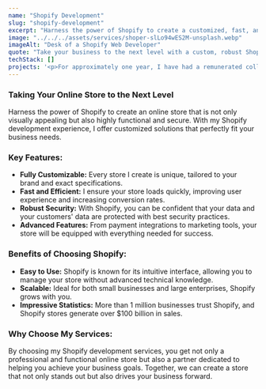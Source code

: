 ```yaml
---
name: "Shopify Development"
slug: "shopify-development"
excerpt: "Harness the power of Shopify to create a customized, fast, and secure online store, full of advanced features to boost your business."
image: "../../../assets/services/shoper-slLo94wES2M-unsplash.webp"
imageAlt: "Desk of a Shopify Web Developer"
quote: "Take your business to the next level with a custom, robust Shopify store filled with advanced features."
techStack: []
projects: '<p>For approximately one year, I have had a remunerated collaboration with <a href="https://3dids.com/" target="_blank" rel="noopener noreferrer" style="text-decoration: underline;">3Dids</a>, an e-commerce development and marketing agency primarily focused on Shopify. Due to contractual obligations, I cannot disclose the projects I have worked on, but they currently exceed 20.</p>'
---
```


### Taking Your Online Store to the Next Level

Harness the power of Shopify to create an online store that is not only visually appealing but also highly functional and secure. With my Shopify development experience, I offer customized solutions that perfectly fit your business needs.

### Key Features:

- **Fully Customizable:** Every store I create is unique, tailored to your brand and exact specifications.
- **Fast and Efficient:** I ensure your store loads quickly, improving user experience and increasing conversion rates.
- **Robust Security:** With Shopify, you can be confident that your data and your customers' data are protected with best security practices.
- **Advanced Features:** From payment integrations to marketing tools, your store will be equipped with everything needed for success.

### Benefits of Choosing Shopify:

- **Easy to Use:** Shopify is known for its intuitive interface, allowing you to manage your store without advanced technical knowledge.
- **Scalable:** Ideal for both small businesses and large enterprises, Shopify grows with you.
- **Impressive Statistics:** More than 1 million businesses trust Shopify, and Shopify stores generate over $100 billion in sales.

### Why Choose My Services:

By choosing my Shopify development services, you get not only a professional and functional online store but also a partner dedicated to helping you achieve your business goals. Together, we can create a store that not only stands out but also drives your business forward.
